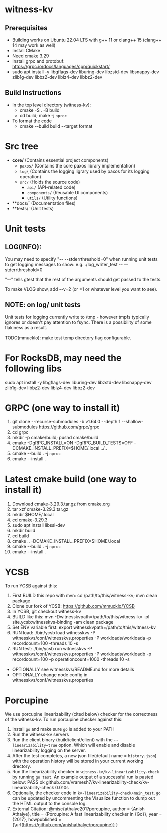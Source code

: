 # witness-kv

## Prerequisites
- Building works on Ubuntu 22.04 LTS with g++ 11 or clang++ 15 (clang++ 14 may work as well)
- Install CMake
- Need cmake 3.29
- Install grpc and protobuf: https://grpc.io/docs/languages/cpp/quickstart/
- sudo apt install -y libgflags-dev liburing-dev libzstd-dev libsnappy-dev zlib1g-dev libbz2-dev liblz4-dev libbz2-dev

## Build Instructions
- In the top level directory (witness-kv):
  - cmake -S . -B build
  - cd build; make -j `nproc`
- To format the code
  - cmake --build build --target format

# Src tree
* **core/** (Contains essential project components)
    * `paxos/` (Contains the core paxos library implementation)
    * `log\` (Contains the logging ligrary used by paxos for its logging operation)
    * `src/` (Holds the source code)
        * `api/` (API-related code)
        * `components/` (Reusable UI components)
        * `utils/` (Utility functions)
* **docs/` (Documentation files)
* **tests/` (Unit tests)

# Unit tests

## LOG(INFO):
You may need to specify "-- --stderrthreshold=0" when running unit tests to get logging messages to show:
  e.g.
        ./log_writer_test -- --stderrthreshold=0

"--" tells gtest that the rest of the arguments should get passed to the tests.

To make VLOG show, add --v=2 (or =1 or whatever level you want to see).

## NOTE: on log/ unit tests
Unit tests for logging currently write to /tmp - however tmpfs typically ignores or doesn't pay attention to fsync.
There is a possibility of some flakiness as a result.

TODO(mmucklo): make test temp directory flag configurable.

# For RocksDB, may need the following libs
sudo apt install -y libgflags-dev liburing-dev libzstd-dev libsnappy-dev zlib1g-dev libbz2-dev liblz4-dev libbz2-dev

# GRPC (one way to install it)
1. git clone --recurse-submodules -b v1.64.0 --depth 1 --shallow-submodules https://github.com/grpc/grpc
2. cd grpc
3. mkdir -p cmake/build; pushd cmake/build
4. cmake -DgRPC_INSTALL=ON -DgRPC_BUILD_TESTS=OFF -DCMAKE_INSTALL_PREFIX=$HOME/.local ../..
5. cmake --build . -j `nproc`
6. cmake --install .

# Latest cmake build (one way to install it)
1. Download cmake-3.29.3.tar.gz from cmake.org
2. tar xzf cmake-3.29.3.tar.gz
3. mkdir $HOME/.local
4. cd cmake-3.29.3
5. sudo apt install libssl-dev
6. mkdir build
7. cd build
8. cmake .. -DCMAKE_INSTALL_PREFIX=$HOME/.local
9. cmake --build . -j `nproc`
10. cmake --install .

# YCSB
To run YCSB against this:

1. First BUILD this repo with mvn: cd /path/to/this/witness-kv; mvn clean package
2. Clone our fork of YCSB: https://github.com/mmucklo/YCSB
3. In YCSB, git checkout witness-kv
4. BUILD like this: mvn -Dwitnesskvpath=/path/to/this/witness-kv -pl site.ycsb:witnesskvs-binding -am clean package
5. Set ENV variable first: export witnesskvpath=/path/to/this/witness-kv
6. RUN load: ./bin/ycsb load witnesskvs -P witnesskvs/conf/witnesskvs.properties -P workloads/workloada -p recordcount=100 -threads 10 -s
7. RUN test: ./bin/ycsb run witnesskvs -P witnesskvs/conf/witnesskvs.properties -P workloads/workloadb -p recordcount=100 -p operationcount=1000 -threads 10 -s

- OPTIONALLY see witnesskvs/README.md for more details
- OPTIONALLY change node config in witnesskvs/conf/witnesskvs.properties

# Porcupine
We use porcupine linearizability (cited below) checker for the correctness of the witness-kv. 
To run porcupine checker against this:

1. Install `go` and make sure `go` is added to your PATH
2. Run the witness-kv servers
3. Run the client binary (build/client/client) with the `--linearizability=true` option. Which will enable and disable linearizability logging on the server.
4. After the test completes, a new json file(default name = `history.json`) with the operation history will be stored in your current working drectory.
5. Run the linearizability checker in `witness-kv/kv-linearizability-check` by running `go test`. An example output of a successful run is pasted below:
   PASS
   ok      github.com/vramesh7/kv-linearizability-check/kv-linearizability-check   0.010s
6. Optionally, the checker code in `kv-linearizability-check/main_test.go` can be updated by uncommenting the Visualize function to dump out the HTML output to the console log.
7. External Citation:
   @misc{athalye2017porcupine,
     author = {Anish Athalye},
     title = {Porcupine: A fast linearizability checker in {Go}},
     year = {2017},
     howpublished = {\url{https://github.com/anishathalye/porcupine}}
   }
